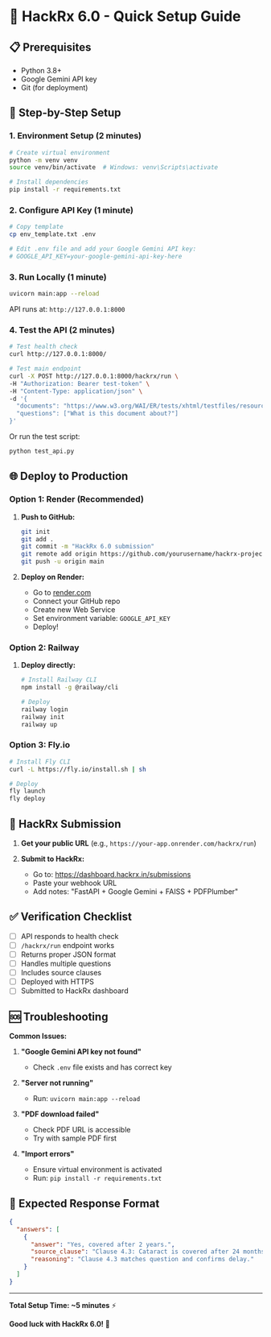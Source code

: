 # 🚀 HackRx 6.0 - Quick Setup Guide

## 📋 Prerequisites

- Python 3.8+
- Google Gemini API key
- Git (for deployment)

## 🔧 Step-by-Step Setup

### 1. Environment Setup (2 minutes)

```bash
# Create virtual environment
python -m venv venv
source venv/bin/activate  # Windows: venv\Scripts\activate

# Install dependencies
pip install -r requirements.txt
```

### 2. Configure API Key (1 minute)

```bash
# Copy template
cp env_template.txt .env

# Edit .env file and add your Google Gemini API key:
# GOOGLE_API_KEY=your-google-gemini-api-key-here
```

### 3. Run Locally (1 minute)

```bash
uvicorn main:app --reload
```

API runs at: `http://127.0.0.1:8000`

### 4. Test the API (2 minutes)

```bash
# Test health check
curl http://127.0.0.1:8000/

# Test main endpoint
curl -X POST http://127.0.0.1:8000/hackrx/run \
-H "Authorization: Bearer test-token" \
-H "Content-Type: application/json" \
-d '{
  "documents": "https://www.w3.org/WAI/ER/tests/xhtml/testfiles/resources/pdf/dummy.pdf",
  "questions": ["What is this document about?"]
}'
```

Or run the test script:
```bash
python test_api.py
```

## 🌐 Deploy to Production

### Option 1: Render (Recommended)

1. **Push to GitHub:**
   ```bash
   git init
   git add .
   git commit -m "HackRx 6.0 submission"
   git remote add origin https://github.com/yourusername/hackrx-project.git
   git push -u origin main
   ```

2. **Deploy on Render:**
   - Go to [render.com](https://render.com)
   - Connect your GitHub repo
   - Create new Web Service
   - Set environment variable: `GOOGLE_API_KEY`
   - Deploy!

### Option 2: Railway

1. **Deploy directly:**
   ```bash
   # Install Railway CLI
   npm install -g @railway/cli
   
   # Deploy
   railway login
   railway init
   railway up
   ```

### Option 3: Fly.io

```bash
# Install Fly CLI
curl -L https://fly.io/install.sh | sh

# Deploy
fly launch
fly deploy
```

## 📝 HackRx Submission

1. **Get your public URL** (e.g., `https://your-app.onrender.com/hackrx/run`)

2. **Submit to HackRx:**
   - Go to: https://dashboard.hackrx.in/submissions
   - Paste your webhook URL
   - Add notes: "FastAPI + Google Gemini + FAISS + PDFPlumber"

## ✅ Verification Checklist

- [ ] API responds to health check
- [ ] `/hackrx/run` endpoint works
- [ ] Returns proper JSON format
- [ ] Handles multiple questions
- [ ] Includes source clauses
- [ ] Deployed with HTTPS
- [ ] Submitted to HackRx dashboard

## 🆘 Troubleshooting

**Common Issues:**

1. **"Google Gemini API key not found"**
   - Check `.env` file exists and has correct key

2. **"Server not running"**
   - Run: `uvicorn main:app --reload`

3. **"PDF download failed"**
   - Check PDF URL is accessible
   - Try with sample PDF first

4. **"Import errors"**
   - Ensure virtual environment is activated
   - Run: `pip install -r requirements.txt`

## 🎯 Expected Response Format

```json
{
  "answers": [
    {
      "answer": "Yes, covered after 2 years.",
      "source_clause": "Clause 4.3: Cataract is covered after 24 months.",
      "reasoning": "Clause 4.3 matches question and confirms delay."
    }
  ]
}
```

---

**Total Setup Time: ~5 minutes** ⚡

**Good luck with HackRx 6.0! 🚀** 